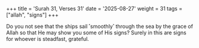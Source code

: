 +++
title = 'Surah 31, Verses 31'
date = '2025-08-27'
weight = 31
tags = ["allah", "signs"]
+++

Do you not see that the ships sail ˹smoothly˺ through the sea by the grace of Allah so that He may show you some of His signs? Surely in this are signs for whoever is steadfast, grateful.